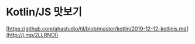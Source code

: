 # Kotlin/JS 맛보기

[https://github.com/ahastudio/til/blob/master/kotlin/2019-12-12-kotlinjs.md](http://j.mp/2LLRNOI)
